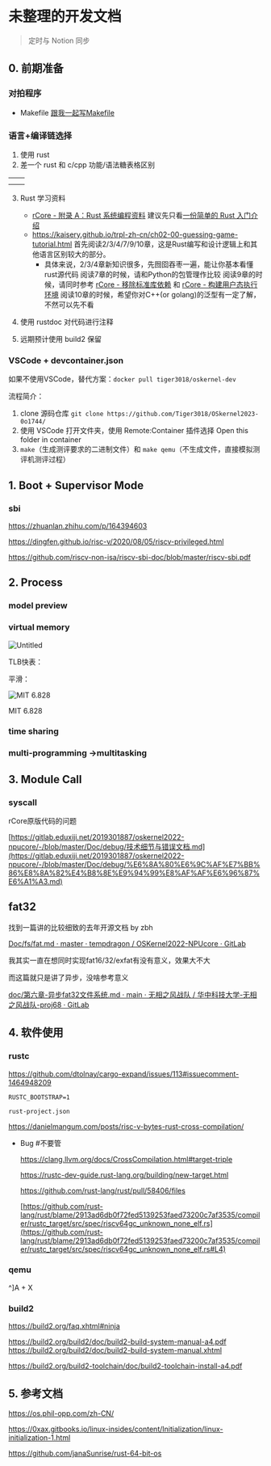 # 未整理的开发文档

> 定时与 Notion 同步

## 0. 前期准备

### 对拍程序

- Makefile [跟我一起写Makefile](https://seisman.github.io/how-to-write-makefile/overview.html)

### 语言+编译链选择

1. 使用 rust
2. 差一个 rust 和 c/cpp 功能/语法糖表格区别

|  |  |
| --- | --- |
|  |  |
|  |  |

3. Rust 学习资料
    - [rCore - 附录 A：Rust 系统编程资料](https://learningos.github.io/rCore-Tutorial-Guide-2023S/appendix-a/index.html) 
    建议先只看[一份简单的 Rust 入门介绍](https://zhuanlan.zhihu.com/p/298648575)
    - https://kaisery.github.io/trpl-zh-cn/ch02-00-guessing-game-tutorial.html 
    首先阅读2/3/4/7/9/10章，这是Rust编写和设计逻辑上和其他语言区别较大的部分。
        - 具体来说，2/3/4章新知识很多，先囫囵吞枣一遍，能让你基本看懂rust源代码
        阅读7章的时候，请和Python的包管理作比较
        阅读9章的时候，请同时参考 [rCore - 移除标准库依赖](https://learningos.github.io/rCore-Tutorial-Guide-2023S/chapter1/2remove-std.html#panic-handler) 和 [rCore - 构建用户态执行环境](https://learningos.github.io/rCore-Tutorial-Guide-2023S/chapter1/3mini-rt-usrland.html#id7)
        阅读10章的时候，希望你对C++(or golang)的泛型有一定了解，不然可以先不看

4. 使用 rustdoc 对代码进行注释

5. 远期预计使用 build2 保留

### VSCode + devcontainer.json

如果不使用VSCode，替代方案：`docker pull tiger3018/oskernel-dev`

流程简介：

1.  clone 源码仓库 `git clone https://github.com/Tiger3018/OSkernel2023-0o1744/`
2. 使用 VSCode 打开文件夹，使用 Remote:Container 插件选择 Open this folder in container
3. `make`（生成测评要求的二进制文件）和 `make qemu`（不生成文件，直接模拟测评机测评过程）

## 1. Boot + Supervisor Mode

### sbi

https://zhuanlan.zhihu.com/p/164394603

https://dingfen.github.io/risc-v/2020/08/05/riscv-privileged.html

https://github.com/riscv-non-isa/riscv-sbi-doc/blob/master/riscv-sbi.pdf

## 2. Process

### model preview

### virtual memory

![Untitled](https://s3-us-west-2.amazonaws.com/secure.notion-static.com/47012f48-ca1a-4c0f-9623-45663a225393/Untitled.png)

TLB快表：

平滑：

![MIT 6.828](https://s3-us-west-2.amazonaws.com/secure.notion-static.com/d8a885a8-30a9-43f1-a4c3-b75997bc96fe/Untitled.png)

MIT 6.828


### time sharing

### multi-programming →multitasking

## 3. Module Call

### syscall

rCore原版代码的问题

[https://gitlab.eduxiji.net/2019301887/oskernel2022-npucore/-/blob/master/Doc/debug/技术细节与错误文档.md](https://gitlab.eduxiji.net/2019301887/oskernel2022-npucore/-/blob/master/Doc/debug/%E6%8A%80%E6%9C%AF%E7%BB%86%E8%8A%82%E4%B8%8E%E9%94%99%E8%AF%AF%E6%96%87%E6%A1%A3.md)

## fat32

找到一篇讲的比较细致的去年开源文档 by zbh

[Doc/fs/fat.md · master · tempdragon / OSKernel2022-NPUcore · GitLab](https://gitlab.eduxiji.net/2019301887/oskernel2022-npucore/-/blob/master/Doc/fs/fat.md)

我其实一直在想同时实现fat16/32/exfat有没有意义，效果大不大

而这篇就只是讲了异步，没啥参考意义

[doc/第六章-异步fat32文件系统.md · main · 无相之风战队 / 华中科技大学-无相之风战队-proj68 · GitLab](https://gitlab.eduxiji.net/luojia65/project325618-85616/-/tree/main/doc/%E7%AC%AC%E5%85%AD%E7%AB%A0-%E5%BC%82%E6%AD%A5fat32%E6%96%87%E4%BB%B6%E7%B3%BB%E7%BB%9F.md)

## 4. 软件使用

### rustc

https://github.com/dtolnay/cargo-expand/issues/113#issuecomment-1464948209

`RUSTC_BOOTSTRAP=1`

`rust-project.json`

https://danielmangum.com/posts/risc-v-bytes-rust-cross-compilation/

- Bug #不要管
    
    https://clang.llvm.org/docs/CrossCompilation.html#target-triple
    
    https://rustc-dev-guide.rust-lang.org/building/new-target.html
    
    https://github.com/rust-lang/rust/pull/58406/files
    
    [https://github.com/rust-lang/rust/blame/2913ad6db0f72fed5139253faed73200c7af3535/compiler/rustc_target/src/spec/riscv64gc_unknown_none_elf.rs](https://github.com/rust-lang/rust/blame/2913ad6db0f72fed5139253faed73200c7af3535/compiler/rustc_target/src/spec/riscv64gc_unknown_none_elf.rs#L4)
    

### qemu

^]A + X

### build2

https://build2.org/faq.xhtml#ninja 

https://build2.org/build2/doc/build2-build-system-manual-a4.pdf https://build2.org/build2/doc/build2-build-system-manual.xhtml

https://build2.org/build2-toolchain/doc/build2-toolchain-install-a4.pdf

## 5. 参考文档

https://os.phil-opp.com/zh-CN/

https://0xax.gitbooks.io/linux-insides/content/Initialization/linux-initialization-1.html

https://github.com/janaSunrise/rust-64-bit-os